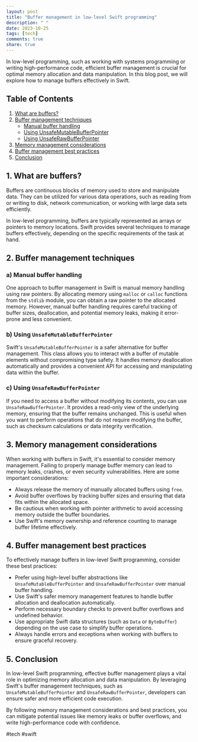 ```yaml
---
layout: post
title: "Buffer management in low-level Swift programming"
description: " "
date: 2023-10-25
tags: [tech]
comments: true
share: true
---
```


In low-level programming, such as working with systems programming or writing high-performance code, efficient buffer management is crucial for optimal memory allocation and data manipulation. In this blog post, we will explore how to manage buffers effectively in Swift.

## Table of Contents
1. [What are buffers?](#what-are-buffers)
2. [Buffer management techniques](#buffer-management-techniques)
    - [Manual buffer handling](#manual-buffer-handling)
    - [Using UnsafeMutableBufferPointer](#using-unsafemutablebufferpointer)
    - [Using UnsafeRawBufferPointer](#using-unsaferawbufferpointer)
3. [Memory management considerations](#memory-management-considerations)
4. [Buffer management best practices](#buffer-management-best-practices)
5. [Conclusion](#conclusion)

## 1. What are buffers? <a name="what-are-buffers"></a>
Buffers are continuous blocks of memory used to store and manipulate data. They can be utilized for various data operations, such as reading from or writing to disk, network communication, or working with large data sets efficiently.

In low-level programming, buffers are typically represented as arrays or pointers to memory locations. Swift provides several techniques to manage buffers effectively, depending on the specific requirements of the task at hand.

## 2. Buffer management techniques <a name="buffer-management-techniques"></a>
### a) Manual buffer handling <a name="manual-buffer-handling"></a>
One approach to buffer management in Swift is manual memory handling using raw pointers. By allocating memory using `malloc` or `calloc` functions from the `stdlib` module, you can obtain a raw pointer to the allocated memory. However, manual buffer handling requires careful tracking of buffer sizes, deallocation, and potential memory leaks, making it error-prone and less convenient.

### b) Using `UnsafeMutableBufferPointer` <a name="using-unsafemutablebufferpointer"></a>
Swift's `UnsafeMutableBufferPointer` is a safer alternative for buffer management. This class allows you to interact with a buffer of mutable elements without compromising type safety. It handles memory deallocation automatically and provides a convenient API for accessing and manipulating data within the buffer.

### c) Using `UnsafeRawBufferPointer` <a name="using-unsaferawbufferpointer"></a>
If you need to access a buffer without modifying its contents, you can use `UnsafeRawBufferPointer`. It provides a read-only view of the underlying memory, ensuring that the buffer remains unchanged. This is useful when you want to perform operations that do not require modifying the buffer, such as checksum calculations or data integrity verification.

## 3. Memory management considerations <a name="memory-management-considerations"></a>
When working with buffers in Swift, it's essential to consider memory management. Failing to properly manage buffer memory can lead to memory leaks, crashes, or even security vulnerabilities. Here are some important considerations:

- Always release the memory of manually allocated buffers using `free`.
- Avoid buffer overflows by tracking buffer sizes and ensuring that data fits within the allocated space.
- Be cautious when working with pointer arithmetic to avoid accessing memory outside the buffer boundaries.
- Use Swift's memory ownership and reference counting to manage buffer lifetime effectively.

## 4. Buffer management best practices <a name="buffer-management-best-practices"></a>
To effectively manage buffers in low-level Swift programming, consider these best practices:

- Prefer using high-level buffer abstractions like `UnsafeMutableBufferPointer` and `UnsafeRawBufferPointer` over manual buffer handling.
- Use Swift's safer memory management features to handle buffer allocation and deallocation automatically.
- Perform necessary boundary checks to prevent buffer overflows and undefined behavior.
- Use appropriate Swift data structures (such as `Data` or `ByteBuffer`) depending on the use case to simplify buffer operations.
- Always handle errors and exceptions when working with buffers to ensure graceful recovery.

## 5. Conclusion <a name="conclusion"></a>
In low-level Swift programming, effective buffer management plays a vital role in optimizing memory allocation and data manipulation. By leveraging Swift's buffer management techniques, such as `UnsafeMutableBufferPointer` and `UnsafeRawBufferPointer`, developers can ensure safer and more efficient code execution.

By following memory management considerations and best practices, you can mitigate potential issues like memory leaks or buffer overflows, and write high-performance code with confidence.

#tech #swift